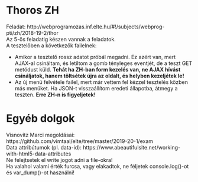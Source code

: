 <h1>Thoros ZH</h1>
Feladat: http://webprogramozas.inf.elte.hu/#!/subjects/webprog-pti/zh/2018-19-2/thor <br>
Az 5-ös feladatig készen vannak a feladatok.<br>
A tesztelőben a következők failelnek:
<ul>
<li>Amikor a tesztelő rossz adatot próbál megadni. Ez azért van, mert AJAX-al csináltam, és letiltom a gomb tényleges eventjét, de a teszt GET metódust küld. <b>Tehát ha ZH-ban form kezelés van, ne AJAX hívást csináljatok, hanem töltsétek újra az oldalt, és helyben kezeljétek le!</b></li>
<li>Az új menü felvétele failel, mert már vettem fel kézzel tesztelés közben más menüket. Ha JSON-t visszaállítom eredeti állapotba, átmegy a teszten. <b>Erre ZH-n is figyeljetek!</b></li>
</ul>

<h1>Egyéb dolgok</h1>
Visnovitz Marci megoldásai: https://github.com/vimtaai/elte/tree/master/2019-20-1/exam <br>
Data attribútumok (pl. data-id): https://www.abeautifulsite.net/working-with-html5-data-attributes <br>
Ne felejtsetek el write jogot adni a file-okra! <br>
Ha valahol valami érték furcsa, vagy elakadtok, ne féljetek console.log()-ot és var_dump()-ot használni!
